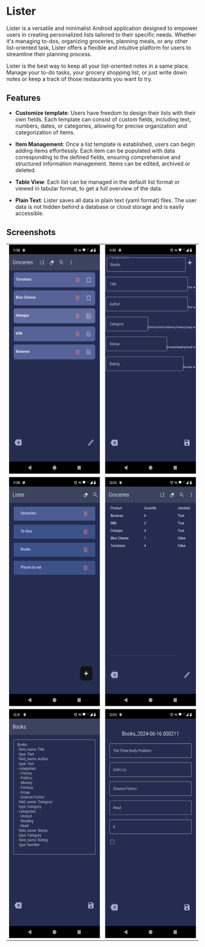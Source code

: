 # Lister

Lister is a versatile and minimalist Android application designed to
empower users in creating personalized lists tailored to their specific needs.
Whether it's managing to-dos, organizing groceries, planning meals,
or any other list-oriented task, Lister offers a flexible and
intuitive platform for users to streamline their planning process.

Lister is the best way to keep all your list-oriented notes in a same place. 
Manage your to-do tasks, your grocery shopping list, or just write down notes 
or keep a track of those restaurants you want to try.

## Features
- **Customize template**: Users have freedom to design their lists with their 
own fields. Each template can consist of custom fields, including text,
numbers, dates, or categories, allowing for precise organization and
categorization of items.

- **Item Management**: Once a list template is established, users can begin
adding items effortlessly. Each item can be populated with data corresponding
to the defined fields, ensuring comprehensive and structured information
management. Items can be edited, archived or deleted.

- **Table View**: Each list can be managed in the default list format or viewed
in tabular format, to get a full overview of the data.

- **Plain Text**: Lister saves all data in plain text (yaml format) files. The user
data is not hidden behind a database or cloud storage and is easily accessible.

## Screenshots

<table>
  <tr>
    <td><img src="./images/Screenshot_20240615-235819.png" height = "600" width="270"></td>
    <td><img src="./images/Screenshot_20240615-235506.png" height = "600" width="270"></td>
  </tr>
  <tr>
    <td><img src="./images/Screenshot_20240615-235822.png" height = "600" width="270"></td>
    <td><img src="./images/Screenshot_20240616-000254.png" height = "600" width="270"></td>
  </tr>
  <tr>
    <td><img src="./images/Screenshot_20240616-003107.png" height = "600" width="270"></td>
    <td><img src="./images/Screenshot_20240616-000349.png" height = "600" width="270"></td>
  </tr>

</table>


